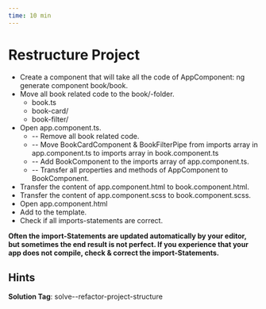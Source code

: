 ```yaml
---
time: 10 min
---
```



# Restructure Project

- Create a component that will take all the code of AppComponent: ng generate component book/book.
- Move all book related code to the book/-folder.
    - book.ts
    - book-card/
    - book-filter/
- Open app.component.ts.
    - -- Remove all book related code.
    - -- Move BookCardComponent & BookFilterPipe from imports array in app.component.ts to imports array in book.component.ts
    - -- Add BookComponent to the imports array of app.component.ts.
    - -- Transfer all properties and methods of AppComponent to BookComponent.
- Transfer the content of app.component.html to book.component.html.
- Transfer the content of app.component.scss to book.component.scss.
- Open app.component.html
- Add <app-book></app-book> to the template.
- Check if all imports-statements are correct.


**Often the import-Statements are updated automatically by your editor, but sometimes the end result is not perfect. If you experience that your app does not compile, check & correct the import-Statements.**

## Hints

**Solution Tag**: solve--refactor-project-structure
